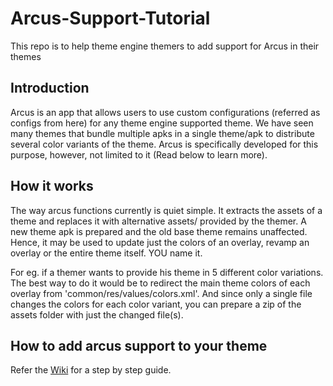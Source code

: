# Arcus-Support-Tutorial
This repo is to help theme engine themers to add support for Arcus in their themes

Introduction
------------

Arcus is an app that allows users to use custom configurations (referred as configs from here) for any theme engine supported theme. We have seen many themes that bundle multiple apks in a single theme/apk to distribute several color variants of the theme. Arcus is specifically developed for this purpose, however, not limited to it (Read below to learn more).

How it works
---------------

The way arcus functions currently is quiet simple. It extracts the assets of a theme and replaces it with alternative assets/ provided by the themer. A new theme apk is prepared and the old base theme remains unaffected. Hence, it may be used to update just the colors of an overlay, revamp an overlay or the entire theme itself. YOU name it.

For eg. if a themer wants to provide his theme in 5 different color variations. The best way to do it would be to redirect the main theme colors of each overlay from 'common/res/values/colors.xml'. And since only a single file changes the colors for each color variant, you can prepare a zip of the assets folder with just the changed file(s). 

How to add arcus support to your theme
---------------
Refer the [Wiki](https://github.com/dchris87/Arcus-Support-Tutorial/wiki) for a step by step guide.
